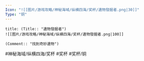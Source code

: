```yaml
---
Icon: "![[图片/游戏攻略/神秘海域/纵横四海/奖杯/遺物發掘者.png|30]]"
Type: "铜"
---
```

```ad-common-bronze-trophy
title: (Title:: "遺物發掘者")
![[图片/游戏攻略/神秘海域/纵横四海/奖杯/遺物發掘者.png|100]]

(Comment:: "找到奇妙遺物")
```

#神秘海域/纵横四海/奖杯 #奖杯 #奖杯/铜
